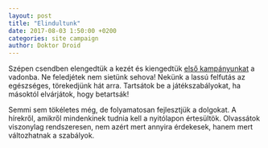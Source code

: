 ```yaml
---
layout: post
title: "Elindultunk"
date: 2017-08-03 1:50:00 +0200
categories: site campaign
author: Doktor Droid
---
```

Szépen csendben elengedtük a kezét és kiengedtük [első kampányunkat](/m/2) a
vadonba. Ne feledjétek nem sietünk sehova! Nekünk a lassú felfutás az
egészséges, törekedjünk hát arra. Tartsátok be a játékszabályokat, ha másoktól
elvárjátok, hogy betartsák!

Semmi sem tökéletes még, de folyamatosan fejlesztjük a dolgokat. A hírekről,
amikről mindenkinek tudnia kell a nyitólapon értesültök. Olvassátok viszonylag
rendszeresen, nem azért mert annyira érdekesek, hanem mert változhatnak a
szabályok.

